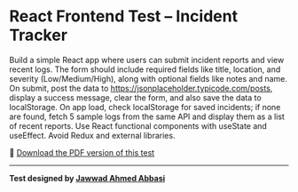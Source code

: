 # React Frontend Test – Incident Tracker

Build a simple React app where users can submit incident reports and view recent logs. The form should include required fields like title, location, and severity (Low/Medium/High), along with optional fields like notes and name. On submit, post the data to https://jsonplaceholder.typicode.com/posts, display a success message, clear the form, and also save the data to localStorage. On app load, check localStorage for saved incidents; if none are found, fetch 5 sample logs from the same API and display them as a list of recent reports. Use React functional components with useState and useEffect. Avoid Redux and external libraries.

📄 [Download the PDF version of this test](./react-frontend-test-incident-tracker.pdf)

---
**Test designed by [Jawwad Ahmed Abbasi](https://www.linkedin.com/in/jaabbasi/)**